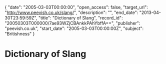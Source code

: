 {
  "date": "2005-03-03T00:00:00", 
  "open_access": false, 
  "target_url": "http://www.peevish.co.uk/slang/", 
  "description": "", 
  "end_date": "2013-04-30T23:59:59Z", 
  "title": "Dictionary of Slang", 
  "record_id": "20050303T000000/7ae93WZjCBAnkkPAhYbffA==", 
  "publisher": "peevish.co.uk", 
  "start_date": "2005-03-03T00:00:00Z", 
  "subject": "Britishness"
}

# Dictionary of Slang

